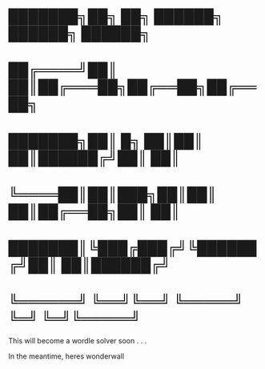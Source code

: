 
# ███████╗██╗    ██╗ ██████╗ ██████╗ ██████╗ 
# ██╔════╝██║    ██║██╔═══██╗██╔══██╗██╔══██╗
# ███████╗██║ █╗ ██║██║   ██║██████╔╝██║  ██║
# ╚════██║██║███╗██║██║   ██║██╔══██╗██║  ██║
# ███████║╚███╔███╔╝╚██████╔╝██║  ██║██████╔╝
# ╚══════╝ ╚══╝╚══╝  ╚═════╝ ╚═╝  ╚═╝╚═════╝ 


This will become a wordle solver soon . . .

In the meantime, heres wonderwall
